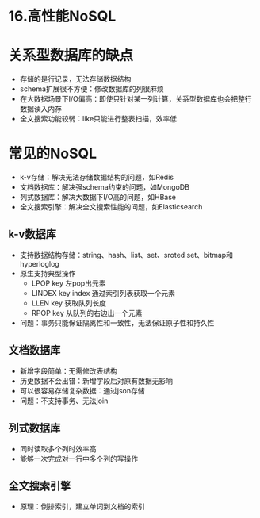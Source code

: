 # 16.高性能NoSQL

# 关系型数据库的缺点
* 存储的是行记录，无法存储数据结构
* schema扩展很不方便：修改数据库的列很麻烦
* 在大数据场景下I/O偏高：即使只针对某一列计算，关系型数据库也会把整行数据读入内存
* 全文搜索功能较弱：like只能进行整表扫描，效率低

# 常见的NoSQL
* k-v存储：解决无法存储数据结构的问题，如Redis
* 文档数据库：解决强schema约束的问题，如MongoDB
* 列式数据库：解决大数据下I/O高的问题，如HBase
* 全文搜索引擎：解决全文搜索性能的问题，如Elasticsearch

## k-v数据库
* 支持数据结构存储：string、hash、list、set、sroted set、bitmap和hyperloglog
* 原生支持典型操作
    * LPOP key 左pop出元素
    * LINDEX key index 通过索引列表获取一个元素
    * LLEN key 获取队列长度
    * RPOP key 从队列的右边出一个元素
* 问题：事务只能保证隔离性和一致性，无法保证原子性和持久性

## 文档数据库
* 新增字段简单：无需修改表结构
* 历史数据不会出错：新增字段后对原有数据无影响
* 可以很容易存储复杂数据：通过json存储
* 问题：不支持事务、无法join

## 列式数据库
* 同时读取多个列时效率高
* 能够一次完成对一行中多个列的写操作

## 全文搜索引擎
* 原理：倒排索引，建立单词到文档的索引
